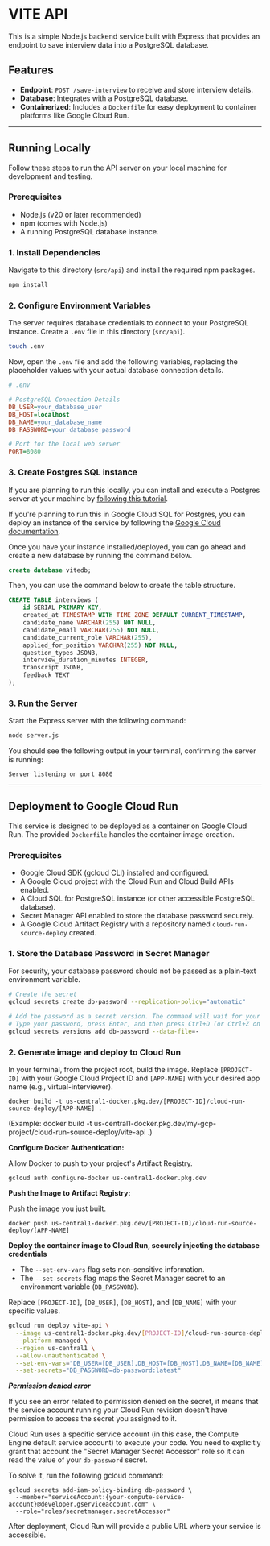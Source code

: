# VITE API

This is a simple Node.js backend service built with Express that provides an endpoint to save interview data into a PostgreSQL database.

## Features

- **Endpoint**: `POST /save-interview` to receive and store interview details.
- **Database**: Integrates with a PostgreSQL database.
- **Containerized**: Includes a `Dockerfile` for easy deployment to container platforms like Google Cloud Run.

---

## Running Locally

Follow these steps to run the API server on your local machine for development and testing.

### Prerequisites

- Node.js (v20 or later recommended)
- npm (comes with Node.js)
- A running PostgreSQL database instance.

### 1. Install Dependencies

Navigate to this directory (`src/api`) and install the required npm packages.

```bash
npm install
```

### 2. Configure Environment Variables

The server requires database credentials to connect to your PostgreSQL instance. Create a `.env` file in this directory (`src/api`).

```bash
touch .env
```

Now, open the `.env` file and add the following variables, replacing the placeholder values with your actual database connection details.

```ini
# .env

# PostgreSQL Connection Details
DB_USER=your_database_user
DB_HOST=localhost
DB_NAME=your_database_name
DB_PASSWORD=your_database_password

# Port for the local web server
PORT=8080
```

### 3. Create Postgres SQL instance

If you are planning to run this locally, you can install and execute a Postgres server at your machine by <a href="https://www.postgresqltutorial.com/install-postgresql/" target="_blank">following this tutorial</a>.

If you're planning to run this in Google Cloud SQL for Postgres, you can deploy an instance of the service by following the <a href="https://cloud.google.com/sql/docs/postgres/quickstart" target="_blank">Google Cloud documentation</a>.

Once you have your instance installed/deployed, you can go ahead and create a new database by running the command below.

```sql
create database vitedb;
```

Then, you can use the command below to create the table structure.

```sql
CREATE TABLE interviews (
    id SERIAL PRIMARY KEY,
    created_at TIMESTAMP WITH TIME ZONE DEFAULT CURRENT_TIMESTAMP,
    candidate_name VARCHAR(255) NOT NULL,
    candidate_email VARCHAR(255) NOT NULL,
    candidate_current_role VARCHAR(255),
    applied_for_position VARCHAR(255) NOT NULL,
    question_types JSONB,
    interview_duration_minutes INTEGER,
    transcript JSONB,
    feedback TEXT
);
```


### 3. Run the Server

Start the Express server with the following command:

```bash
node server.js
```

You should see the following output in your terminal, confirming the server is running:

```
Server listening on port 8080
```

---

## Deployment to Google Cloud Run

This service is designed to be deployed as a container on Google Cloud Run. The provided `Dockerfile` handles the container image creation.

### Prerequisites

- Google Cloud SDK (gcloud CLI) installed and configured.
- A Google Cloud project with the Cloud Run and Cloud Build APIs enabled.
- A Cloud SQL for PostgreSQL instance (or other accessible PostgreSQL database).
- Secret Manager API enabled to store the database password securely.
- A Google Cloud Artifact Registry with a repository named ```cloud-run-source-deploy``` created.

### 1. Store the Database Password in Secret Manager

For security, your database password should not be passed as a plain-text environment variable.

```bash
# Create the secret
gcloud secrets create db-password --replication-policy="automatic"

# Add the password as a secret version. The command will wait for your input.
# Type your password, press Enter, and then press Ctrl+D (or Ctrl+Z on Windows) to finish.
gcloud secrets versions add db-password --data-file=-
```

### 2. Generate image and deploy to Cloud Run

In your terminal, from the project root, build the image. Replace ```[PROJECT-ID]``` with your Google Cloud Project ID and ```[APP-NAME]``` with your desired app name (e.g., virtual-interviewer).

```
docker build -t us-central1-docker.pkg.dev/[PROJECT-ID]/cloud-run-source-deploy/[APP-NAME] .
```

(Example: docker build -t us-central1-docker.pkg.dev/my-gcp-project/cloud-run-source-deploy/vite-api .)

**Configure Docker Authentication:**

Allow Docker to push to your project's Artifact Registry.

```
gcloud auth configure-docker us-central1-docker.pkg.dev
```

**Push the Image to Artifact Registry:**

Push the image you just built.

```
docker push us-central1-docker.pkg.dev/[PROJECT-ID]/cloud-run-source-deploy/[APP-NAME]
```

**Deploy the container image to Cloud Run, securely injecting the database credentials**

- The `--set-env-vars` flag sets non-sensitive information.
- The `--set-secrets` flag maps the Secret Manager secret to an environment variable (`DB_PASSWORD`).

Replace `[PROJECT-ID]`, `[DB_USER]`, `[DB_HOST]`, and `[DB_NAME]` with your specific values.

```bash
gcloud run deploy vite-api \
  --image us-central1-docker.pkg.dev/[PROJECT-ID]/cloud-run-source-deploy/vite-api:tag \
  --platform managed \
  --region us-central1 \
  --allow-unauthenticated \
  --set-env-vars="DB_USER=[DB_USER],DB_HOST=[DB_HOST],DB_NAME=[DB_NAME]" \
  --set-secrets="DB_PASSWORD=db-password:latest"
```

***Permission denied error***

If you see an error related to permission denied on the secret, it means that the service account running your Cloud Run revision doesn't have permission to access the secret you assigned to it.

Cloud Run uses a specific service account (in this case, the Compute Engine default service account) to execute your code. You need to explicitly grant that account the "Secret Manager Secret Accessor" role so it can read the value of your ```db-password``` secret.

To solve it, run the following gcloud command:

```
gcloud secrets add-iam-policy-binding db-password \
  --member="serviceAccount:{your-compute-service-account}@developer.gserviceaccount.com" \
  --role="roles/secretmanager.secretAccessor"
```

After deployment, Cloud Run will provide a public URL where your service is accessible.